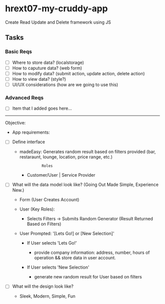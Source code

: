 # hrext07-my-cruddy-app
Create Read Update and Delete framework using JS


## Tasks

### Basic Reqs
- [ ] Where to store data? (localstorage)
- [ ] How to caputure data? (web form)
- [ ] How to modify data? (submit action, update action, delete action)
- [ ] How to view data? (style?)
- [ ] UI/UX considerations (how are we going to use this)

### Advanced Reqs
- [ ] Item that I added goes here...
-----------------------------------------------------------

Objective:
* App requirements:

- [ ] Define interface
	* madeEasy: Generates random result based on filters provided (bar, restaraunt, lounge, location, price range, etc.)

	                Roles
	  - Customer/User | Service Provider

- [ ] What will the data model look like? (Going Out Made Simple, Experience New.)

	* Form (User Creates Account)

	* User (Key Roles):
	  - Selects Filters -> Submits Random Generator
	    (Result Returned Based on Filters)

	* User Prompted: '[Lets Go!] or [New Selection]' 
	  - If User selects 'Lets Go!' 
	    * provide company information: address, number, hours of operation && store data in user account.

	  - If User selects 'New Selection'
	    * generate new random result for User based on filters

- [ ] What will the design look like?
	* Sleek, Modern, Simple, Fun
